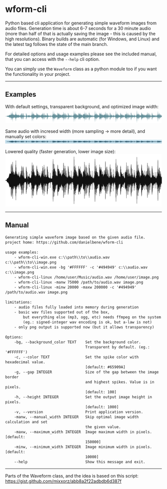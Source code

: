 # wform-cli
Python based cli application for generating simple waveform images from audio files. Generation time is about 6-7 seconds for a 30 minute audio (more than half of that is actually saving the image - this is caused by the high resolutions). Binary builds are automatic (for Windows, and Linux) and the latest tag follows the state of the main branch.

For detailed options and usage examples please see the included manual, that you can access with the `--help` cli option.

You can simply use the `Waveform` class as a python module too if you want the functionality in your project.

---
## Examples
With default settings, transparent background, and optimized image width:
![transparent_wform](https://raw.githubusercontent.com/danielbene/project-media/master/wform-cli/wave.png)

Same audio with incresed width (more sampling -> more detail), and manually set colors:
![high_res_wform](https://raw.githubusercontent.com/danielbene/project-media/master/wform-cli/wave_high.png)

Lowered quality (faster generation, lower image size):
![low_res_colored_wform](https://raw.githubusercontent.com/danielbene/project-media/master/wform-cli/wave_low.png)

---
## Manual
```
Generating simple waveform image based on the given audio file.
project home: https://github.com/danielbene/wform-cli

usage examples:
    - wform-cli-win.exe c:\\path\\to\\audio.wav c:\\path\\to\\image.png
    - wform-cli-win.exe -bg '#FFFFFF' -c '#494949' c:\\audio.wav c:\\image.png
    - wform-cli-linux /home/user/Music/audio.wav /home/user/image.png
    - wform-cli-linux -manw 75000 /path/to/audio.wav image.png
    - wform-cli-linux -minw 20000 -maxw 200000 -c '#494949' /path/to/audio.wav image.png

limitations:
    - audio files fully loaded into memory during generation
    - basic wav files supported out of the box,
        but everything else (mp3, ogg, etc) needs ffmpeg on the system
        (eg.: signed-integer wav encoding is ok, but a-law is not)
    - only png output is supported now (but it allows transparency)

Options:
    -bg, --background_color TEXT    Set the background color.
                                    Transparent by default. (eg.: '#FFFFFF')
    -c, --color TEXT                Set the spike color with hexadecimal value.
                                    [default: #65909A]
    -g, --gap INTEGER               Size of the gap between the image border
                                    and highest spikes. Value is in pixels.
                                    [default: 100]
    -h, --height INTEGER            Set the output image height in pixels.
                                    [default: 1000]
    -v, --version                   Print application version.
    -manw, --manual_width INTEGER   Skip optimal image width calculation and set
                                    the given value.
    -maxw, --maximum_width INTEGER  Image maximum width in pixels.  [default:
                                    150000]
    -minw, --minimum_width INTEGER  Image minimum width in pixels.  [default:
                                    10000]
    --help                          Show this message and exit.
```

---
Parts of the Waveform class, and the idea is based on this script: https://gist.github.com/mixxorz/abb8a2f22adbdb6d387f
